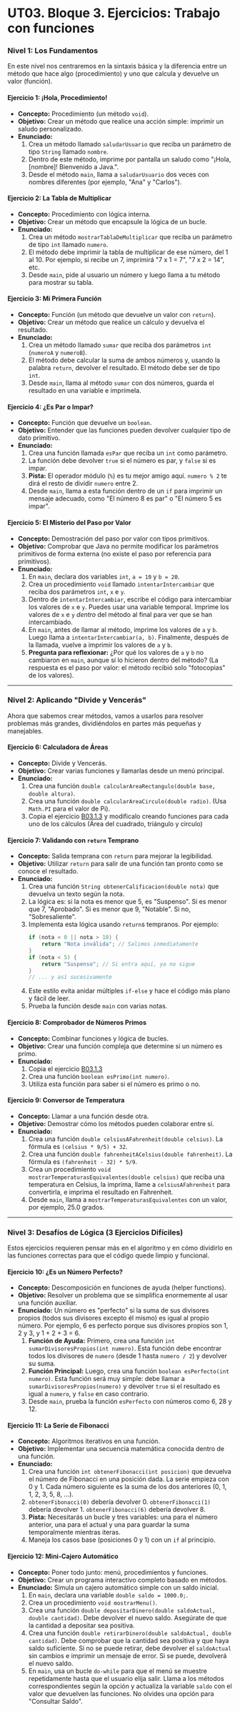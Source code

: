 # UT03. Bloque 3. Ejercicios: Trabajo con funciones

### Nivel 1: Los Fundamentos

En este nivel nos centraremos en la sintaxis básica y la diferencia entre un método que hace algo (procedimiento) y uno que calcula y devuelve un valor (función).

#### **Ejercicio 1: ¡Hola, Procedimiento!**

- **Concepto:** Procedimiento (un método `void`).
- **Objetivo:** Crear un método que realice una acción simple: imprimir un saludo personalizado.
- **Enunciado:**
  1.  Crea un método llamado `saludarUsuario` que reciba un parámetro de tipo `String` llamado `nombre`.
  2.  Dentro de este método, imprime por pantalla un saludo como "¡Hola, [nombre]! Bienvenido a Java.".
  3.  Desde el método `main`, llama a `saludarUsuario` dos veces con nombres diferentes (por ejemplo, "Ana" y "Carlos").

#### **Ejercicio 2: La Tabla de Multiplicar**

- **Concepto:** Procedimiento con lógica interna.
- **Objetivo:** Crear un método que encapsule la lógica de un bucle.
- **Enunciado:**
  1.  Crea un método `mostrarTablaDeMultiplicar` que reciba un parámetro de tipo `int` llamado `numero`.
  2.  El método debe imprimir la tabla de multiplicar de ese número, del 1 al 10. Por ejemplo, si recibe un 7, imprimirá "7 x 1 = 7", "7 x 2 = 14", etc.
  3.  Desde `main`, pide al usuario un número y luego llama a tu método para mostrar su tabla.

#### **Ejercicio 3: Mi Primera Función**

- **Concepto:** Función (un método que devuelve un valor con `return`).
- **Objetivo:** Crear un método que realice un cálculo y devuelva el resultado.
- **Enunciado:**
  1.  Crea un método llamado `sumar` que reciba dos parámetros `int` (`numeroA` y `numeroB`).
  2.  El método debe calcular la suma de ambos números y, usando la palabra `return`, devolver el resultado. El método debe ser de tipo `int`.
  3.  Desde `main`, llama al método `sumar` con dos números, guarda el resultado en una variable e imprímela.

#### **Ejercicio 4: ¿Es Par o Impar?**

- **Concepto:** Función que devuelve un `boolean`.
- **Objetivo:** Entender que las funciones pueden devolver cualquier tipo de dato primitivo.
- **Enunciado:**
  1.  Crea una función llamada `esPar` que reciba un `int` como parámetro.
  2.  La función debe devolver `true` si el número es par, y `false` si es impar.
  3.  **Pista:** El operador módulo (`%`) es tu mejor amigo aquí. `numero % 2` te dirá el resto de dividir `numero` entre 2.
  4.  Desde `main`, llama a esta función dentro de un `if` para imprimir un mensaje adecuado, como "El número 8 es par" o "El número 5 es impar".

#### **Ejercicio 5: El Misterio del Paso por Valor**

- **Concepto:** Demostración del paso por valor con tipos primitivos.
- **Objetivo:** Comprobar que Java no permite modificar los parámetros primitivos de forma externa (no existe el paso por referencia para primitivos).
- **Enunciado:**
  1.  En `main`, declara dos variables `int`, `a = 10` y `b = 20`.
  2.  Crea un procedimiento `void` llamado `intentarIntercambiar` que reciba dos parámetros `int`, `x` e `y`.
  3.  Dentro de `intentarIntercambiar`, escribe el código para intercambiar los valores de `x` e `y`. Puedes usar una variable temporal. Imprime los valores de `x` e `y` _dentro_ del método al final para ver que se han intercambiado.
  4.  En `main`, antes de llamar al método, imprime los valores de `a` y `b`. Luego llama a `intentarIntercambiar(a, b)`. Finalmente, después de la llamada, vuelve a imprimir los valores de `a` y `b`.
  5.  **Pregunta para reflexionar:** ¿Por qué los valores de `a` y `b` no cambiaron en `main`, aunque sí lo hicieron dentro del método? (La respuesta es el paso por valor: el método recibió solo "fotocopias" de los valores).

---

### Nivel 2: Aplicando "Divide y Vencerás"

Ahora que sabemos crear métodos, vamos a usarlos para resolver problemas más grandes, dividiéndolos en partes más pequeñas y manejables.

#### **Ejercicio 6: Calculadora de Áreas**

- **Concepto:** Divide y Vencerás.
- **Objetivo:** Crear varias funciones y llamarlas desde un menú principal.
- **Enunciado:**
  1.  Crea una función `double calcularAreaRectangulo(double base, double altura)`.
  2.  Crea una función `double calcularAreaCirculo(double radio)`. (Usa `Math.PI` para el valor de Pi).
  3.  Copia el ejercicio [B03.1.3](./B03.1.bucles.md#ejercicio-3-menú-de-opciones-sencillo) y modificalo creando funciones para cada uno de los cálculos (Área del cuadrado, triángulo y circulo)

#### **Ejercicio 7: Validando con `return` Temprano**

- **Concepto:** Salida temprana con `return` para mejorar la legibilidad.
- **Objetivo:** Utilizar `return` para salir de una función tan pronto como se conoce el resultado.
- **Enunciado:**
  1.  Crea una función `String obtenerCalificacion(double nota)` que devuelva un texto según la nota.
  2.  La lógica es: si la nota es menor que 5, es "Suspenso". Si es menor que 7, "Aprobado". Si es menor que 9, "Notable". Si no, "Sobresaliente".
  3.  Implementa esta lógica usando `return`s tempranos. Por ejemplo:
      ```java
      if (nota < 0 || nota > 10) {
          return "Nota inválida"; // Salimos inmediatamente
      }
      if (nota < 5) {
          return "Suspenso"; // Si entra aquí, ya no sigue
      }
      // ... y así sucesivamente
      ```
  4.  Este estilo evita anidar múltiples `if-else` y hace el código más plano y fácil de leer.
  5.  Prueba la función desde `main` con varias notas.

#### **Ejercicio 8: Comprobador de Números Primos**

- **Concepto:** Combinar funciones y lógica de bucles.
- **Objetivo:** Crear una función compleja que determine si un número es primo.
- **Enunciado:**
  1.  Copia el ejercicio [B03.1.3](./B03.1.bucles.md#ejercicio-6-comprobador-de-números-primos)
  2.  Crea una función `boolean esPrimo(int numero)`.
  3.  Utiliza esta función para saber si el número es primo o no.

#### **Ejercicio 9: Conversor de Temperatura**

- **Concepto:** Llamar a una función desde otra.
- **Objetivo:** Demostrar cómo los métodos pueden colaborar entre sí.
- **Enunciado:**
  1.  Crea una función `double celsiusAFahrenheit(double celsius)`. La fórmula es `(celsius * 9/5) + 32`.
  2.  Crea una función `double fahrenheitACelsius(double fahrenheit)`. La fórmula es `(fahrenheit - 32) * 5/9`.
  3.  Crea un procedimiento `void mostrarTemperaturasEquivalentes(double celsius)` que reciba una temperatura en Celsius, la imprima, llame a `celsiusAFahrenheit` para convertirla, e imprima el resultado en Fahrenheit.
  4.  Desde `main`, llama a `mostrarTemperaturasEquivalentes` con un valor, por ejemplo, 25.0 grados.

---

### Nivel 3: Desafíos de Lógica (3 Ejercicios Difíciles)

Estos ejercicios requieren pensar más en el algoritmo y en cómo dividirlo en las funciones correctas para que el código quede limpio y funcional.

#### **Ejercicio 10: ¿Es un Número Perfecto?**

- **Concepto:** Descomposición en funciones de ayuda (helper functions).
- **Objetivo:** Resolver un problema que se simplifica enormemente al usar una función auxiliar.
- **Enunciado:** Un número es "perfecto" si la suma de sus divisores propios (todos sus divisores excepto él mismo) es igual al propio número. Por ejemplo, 6 es perfecto porque sus divisores propios son 1, 2 y 3, y 1 + 2 + 3 = 6.
  1.  **Función de Ayuda:** Primero, crea una función `int sumarDivisoresPropios(int numero)`. Esta función debe encontrar todos los divisores de `numero` (desde 1 hasta `numero / 2`) y devolver su suma.
  2.  **Función Principal:** Luego, crea una función `boolean esPerfecto(int numero)`. Esta función será muy simple: debe llamar a `sumarDivisoresPropios(numero)` y devolver `true` si el resultado es igual a `numero`, y `false` en caso contrario.
  3.  Desde `main`, prueba la función `esPerfecto` con números como 6, 28 y 12.

#### **Ejercicio 11: La Serie de Fibonacci**

- **Concepto:** Algoritmos iterativos en una función.
- **Objetivo:** Implementar una secuencia matemática conocida dentro de una función.
- **Enunciado:**
  1.  Crea una función `int obtenerFibonacci(int posicion)` que devuelva el número de Fibonacci en una posición dada. La serie empieza con 0 y 1. Cada número siguiente es la suma de los dos anteriores (0, 1, 1, 2, 3, 5, 8, ...).
  2.  `obtenerFibonacci(0)` debería devolver 0. `obtenerFibonacci(1)` debería devolver 1. `obtenerFibonacci(6)` debería devolver 8.
  3.  **Pista:** Necesitarás un bucle y tres variables: una para el número anterior, una para el actual y una para guardar la suma temporalmente mientras iteras.
  4.  Maneja los casos base (posiciones 0 y 1) con un `if` al principio.

#### **Ejercicio 12: Mini-Cajero Automático**

- **Concepto:** Poner todo junto: menú, procedimientos y funciones.
- **Objetivo:** Crear un programa interactivo completo basado en métodos.
- **Enunciado:**
  Simula un cajero automático simple con un saldo inicial.
  1.  En `main`, declara una variable `double saldo = 1000.0;`.
  2.  Crea un procedimiento `void mostrarMenu()`.
  3.  Crea una función `double depositarDinero(double saldoActual, double cantidad)`. Debe devolver el nuevo saldo. Asegúrate de que la cantidad a depositar sea positiva.
  4.  Crea una función `double retirarDinero(double saldoActual, double cantidad)`. Debe comprobar que la cantidad sea positiva y que haya saldo suficiente. Si no se puede retirar, debe devolver el `saldoActual` sin cambios e imprimir un mensaje de error. Si se puede, devolverá el nuevo saldo.
  5.  En `main`, usa un bucle `do-while` para que el menú se muestre repetidamente hasta que el usuario elija salir. Llama a los métodos correspondientes según la opción y actualiza la variable `saldo` con el valor que devuelven las funciones. No olvides una opción para "Consultar Saldo".

